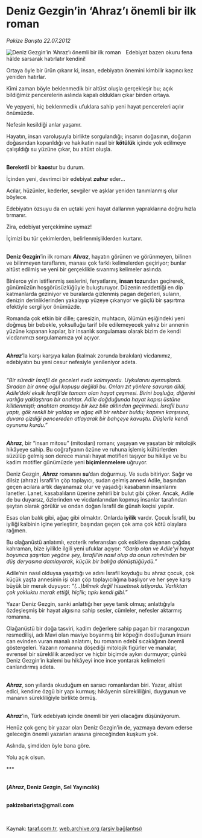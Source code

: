 # Deniz Gezgin’in ‘Ahraz’ı önemli bir ilk roman 

*Pakize Barışta 22.07.2012*

<div class="yazi"><img align="left" alt="Deniz Gezgin’in ‘Ahraz’ı önemli bir ilk roman " border="0" src="http://www.taraf.com.tr/fotoraflar/makaleler/deniz-gezgin-in-ahraz-i-onemli-bir-ilk-roman_643_orijinal.jpg" style="border-right-width:10px; border-color:#FFFFFF"/><p>Edebiyat bazen okuru fena hâlde sarsarak hatırlatır kendini!</p>
<p>Ortaya öyle bir ürün çıkarır ki, insan, edebiyatın önemini kimbilir kaçıncı kez yeniden hatırlar.</p>
<p>Kimi zaman böyle beklenmedik bir altüst oluşla gerçekleşir bu; açık bildiğimiz pencerelerin aslında kapalı oldukları çıkar birden ortaya. </p>
<p>Ve yepyeni, hiç beklenmedik ufuklara sahip yeni hayat pencereleri açılır önümüzde.</p>
<p>Nefesin kesildiği anlar yaşanır.</p>
<p>Hayatın, insan varoluşuyla birlikte sorgulandığı; insanın doğasının, doğanın doğasından koparıldığı ve hakikatin nasıl bir <b>kötülük </b>içinde yok edilmeye çalışıldığı su yüzüne çıkar, bu altüst oluşla.</p>
<p><b><br/>Bereketli</b> bir <b>kaos</b>tur bu durum.</p>
<p>İçinden yeni, devrimci bir edebiyat <b>zuhur </b>eder... </p>
<p>Acılar, hüzünler, kederler, sevgiler ve aşklar yeniden tanımlanmış olur böylece.</p>
<p>Edebiyatın özsuyu da en uçtaki yeni hayat dallarının yapraklarına doğru hızla tırmanır.</p>
<p>Zira, edebiyat yerçekimine uymaz! </p>
<p>İçimizi bu tür çekimlerden, belirlenmişliklerden kurtarır.</p>
<p><b><br/>Deniz Gezgin</b>’in ilk romanı <b><i>Ahraz</i></b>, hayatın görünen ve görünmeyen, bilinen ve bilinmeyen taraflarını, manası çok farklı kelimelerden geçiriyor; bunlar altüst edilmiş ve yeni bir gerçeklikle sıvanmış kelimeler aslında.</p>
<p>Binlerce yılın istiflenmiş seslerini, feryatlarını, <b>insan tozu</b>ndan geçirerek, günümüzün hoşgörüsüzlüğüyle buluşturuyor. Düzenin reddettiği en dip katmanlarda geziniyor ve buralarda gizlenmiş pagan değerleri, suların, denizin derinliklerinden yakalayıp yüzeye çıkarıyor ve güçlü bir şaşırtma efektiyle sergiliyor önümüzde.</p>
<p>Romanda çok etkin bir dille; çaresizin, muhtacın, ölümün eşiğindeki yeni doğmuş bir bebekle, yoksulluğu tarif bile edilemeyecek yalnız bir annenin yüzüne kapanan kapılar, bir insanlık sorgulaması olarak bizim de kendi vicdanımızı sorgulamamıza yol açıyor.<b><i></i></b></p>
<p><b><i><br/>Ahraz</i></b>’la karşı karşıya kalan (kalmak zorunda bırakılan) vicdanımız, edebiyatın bu yeni cesur nefesiyle yenileniyor adeta.</p>
<p><i><br/>“Bir süredir İsrafil de geceleri evde kalmıyordu. Uykularını ayırmışlardı. Sıradan bir anne oğul kopuşu değildi bu. Onları zıt yönlere savuran dildi, Adile’deki eksik İsrafil’de tamam olan hayat çeşmesi. Birini boşluğa, diğerini varlığa yaklaştıran bir anahtar. Adile doğduğunda hayat kapısı üstüne kilitlenmişti; anahtarı aramayı bir kez bile aklından geçirmedi. İsrafil bunu yaptı, gök renkli bir yoldaş ve ağaç elli bir rehber buldu; kapının karşısına, duvara çizdiği pencereden atlayarak bir bahçeye kavuştu. Düşlerle kendi oyununu kurdu.”</i></p>
<p><b><i><br/>Ahraz</i></b>, bir “insan mitosu” (mitosları) romanı; yaşayan ve yaşatan bir mitolojik hikâyeye sahip. Bu coğrafyanın özüne ve ruhuna işlemiş kültürlerden süzülüp gelmiş son derece manalı hayat motifleri taşıyor bu hikâye ve bu kadim motifler günümüzde yeni<b> biçimlenmelere </b>uğruyor. </p>
<p>Deniz Gezgin, <b><i>Ahraz</i></b> romanını <b>su</b>’dan doğurmuş. Ve suda bitiriyor. Sağır ve dilsiz (ahraz) İsrafil’in çöp toplayıcı, sudan gelmiş annesi Adile, başından geçen acılara artık dayanamaz olur ve yaşadığı kasabanın insanlarını lanetler. Lanet, kasabalıların üzerine zehirli bir bulut gibi çöker. Ancak, Adile de bu duyarsız, özlerinden ve vicdanlarından kopmuş insanlar tarafından şeytan olarak görülür ve ondan doğan İsrafil de günah keçisi yapılır.</p>
<p>Esas olan balık gibi, ağaç gibi olmaktır. Onlarda<b> iyilik</b> vardır. Çocuk İsrafil, bu iyiliği kalbinin içine yerleştirir, başından geçen çok ama çok kötü olaylara rağmen. </p>
<p>Bu olağanüstü anlatımlı, ezoterik referansları çok eskilere dayanan çağdaş kahraman, bize iyilikle ilgili yeni ufuklar açıyor: <i>“Garip olan ve Adile’yi hayat boyunca şaşırtan yegâne şey, İsrafil’in nasıl olup da onun rahminden bir düş deryasına damlayarak, küçük bir balığa dönüştüğüydü.”</i></p>
<p>Adile’nin nasıl olduysa yaşattığı ve adını İsrafil koyduğu bu ahraz çocuk, çok küçük yaşta annesinin işi olan çöp toplayıcılığına başlıyor ve her şeye karşı büyük bir merak duyuyor: <i>“(...)bilmek değil hissetmek istiyordu. Varlıktan çok yokluktu merak ettiği, hiçlik; tıpkı kendi gibi.”</i></p>
<p>Yazar Deniz Gezgin, sanki anlattığı her şeye tanık olmuş; anlattığıyla özdeşleşmiş bir hayat algısına sahip sesler, cümleler, nefesler aktarmış romanına.</p>
<p>Olağanüstü bir doğa tasviri, kadim değerlere sahip pagan bir marangozun resmedilişi, adı Mavi olan maviye boyanmış bir köpeğin dostluğunun insanı can evinden vuran manalı anlatımı, bu romanın edebî sıcaklığının önemli göstergeleri. Yazarın romanına döşediği mitolojik figürler ve manalar, evrensel bir süreklilik arzediyor ve hiçbir biçimde aykırı durmuyor; çünkü Deniz Gezgin’in kalemi bu hikâyeyi ince ince yontarak kelimeleri canlandırmış adeta.<b><i> </i></b></p>
<p><b><i><br/>Ahraz</i></b>, son yıllarda okuduğum en sarsıcı romanlardan biri. Yazar, altüst edici, kendine özgü bir yapı kurmuş; hikâyenin sürekliliğini, duygunun ve mananın sürekliliğiyle birlikte örmüş.</p>
<p><b><i><br/>Ahraz</i></b>’ın, Türk edebiyatı içinde önemli bir yeri olacağını düşünüyorum. </p>
<p>Henüz çok genç bir yazar olan Deniz Gezgin’in de, yazmaya devam ederse geleceğin önemli yazarları arasına gireceğinden kuşkum yok. </p>
<p>Aslında, şimdiden öyle bana göre.</p>
<p>Yolu açık olsun.</p>
<p>***</p>
<p><b><br/>(<i>Ahraz</i>, Deniz Gezgin, Sel Yayıncılık)</b></p>
<p><b><br/>pakizebarista@gmail.com</b></p>
<p><b> </b></p>
</div>

Kaynak: [taraf.com.tr](http://www.taraf.com.tr/pakize-barista/makale-deniz-gezgin-in-ahraz-i-onemli-bir-ilk-roman.htm), [web.archive.org (arşiv bağlantısı)](http://web.archive.org/web/20140115104337/http://www.taraf.com.tr/pakize-barista/makale-deniz-gezgin-in-ahraz-i-onemli-bir-ilk-roman.htm)
